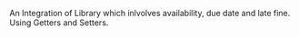 An Integration of Library which inlvolves availability, due date and late fine. Using Getters and Setters.

